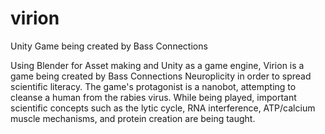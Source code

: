 # virion
Unity Game being created by Bass Connections


Using Blender for Asset making and Unity as a game engine, Virion is a game being created by Bass Connections Neuroplicity in order to spread scientific literacy. The game's protagonist is a nanobot, attempting to cleanse a human from the rabies virus. While being played, important scientific concepts such as the lytic cycle, RNA interference, ATP/calcium muscle mechanisms, and protein creation are being taught.
